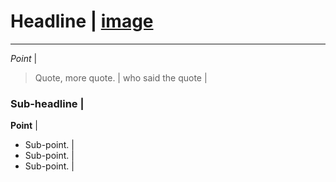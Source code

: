 # Headline | [image](https://octodex.github.com/images/yaktocat.png)
----------------------
*Point* |
> Quote, more quote. |
>  who said the quote |

### Sub-headline |
**Point** |
* Sub-point. |
* Sub-point. |
* Sub-point. |

